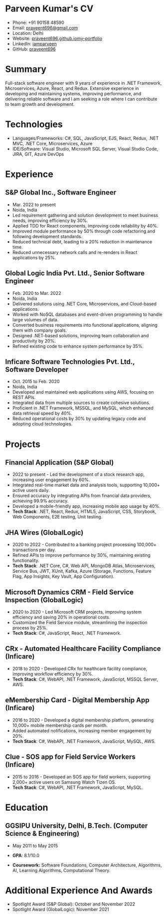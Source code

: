 # Parveen Kumar's CV

- Phone: +91 90158 48590
- Email: [praveent696@gmail.com](mailto:praveent696@gmail.com)
- Location: Delhi
- Website: [praveent696.github.iomy-portfolio](https://praveent696.github.io/my-portfolio)
- LinkedIn: [iamparveen](https://linkedin.com/in/iamparveen)
- GitHub: [praveent696](https://github.com/praveent696)


# Summary

Full-stack software engineer with 9 years of experience in .NET Framework, Microservices, Azure, React, and Redux. Extensive experience in developing and maintaining systems, improving performance, and delivering reliable software and I am seeking a role where I can contribute to team growth and development.

# Technologies

- Languages/Frameworks: C#, SQL, JavaScript, EJS, React, Redux, .NET MVC, .NET Core, Microservices, Azure
- IDE/Software: Visual Studio, Microsoft SQL Server, Visual Studio Code, JIRA, GIT, Azure DevOps
# Experience

## S&P Global Inc., Software Engineer

- Mar. 2022 to present 
- Noida, India 
- Led requirement gathering and solution development to meet business needs, improving efficiency by 30%.
- Applied TDD for React components, improving code reliability by 40%.
- Improved module performance by 50% through code refactoring and following development standards.
- Reduced technical debt, leading to a 20% reduction in maintenance time.
- Reduced unnecessary network calls and re-renders in React applications by 25%.

## Global Logic India Pvt. Ltd., Senior Software Engineer

- Feb. 2020 to Mar. 2022 
- Noida, India 
- Delivered solutions using .NET Core, Microservices, and Cloud-based applications.
- Worked with NoSQL databases and event-driven programming to handle large volumes of data.
- Converted business requirements into functional applications, aligning them with company goals.
- Designed .NET-based solutions, improving team collaboration and productivity by 20%.
- Refined existing code to enhance system performance by 35%.

## Inficare Software Technologies Pvt. Ltd., Software Developer

- Oct. 2015 to Feb. 2020 
- Noida, India 
- Developed and maintained web applications using AWS, focusing on REST APIs.
- Integrated data from multiple sources to create cohesive solutions.
- Proficient in .NET Framework, MSSQL, and MySQL, which enhanced data retrieval speed by 40%.
- Reduced operational costs by 30% by updating legacy code and adopting cloud technologies.

# Projects

## Financial Application (S&P Global)

- 2022 to present - Led the development of a stock research app, increasing user engagement by 60%.
- Integrated real-time market data and analysis tools, supporting 10,000+ active users daily.
- Ensured accuracy by integrating APIs from financial data providers, achieving 99.9% accuracy.
- Developed a mobile-friendly app, increasing mobile app usage by 40%.
- **Tech Stack**: .NET, React, Redux, HTML5, JavaScript, CSS, Storybook, Web Components, E2E testing, Unit testing.

## JHA Wires (GlobalLogic)

- 2020 to 2022 - Contributed to a banking project processing 100,000+ transactions per day.
- Refined APIs to improve performance by 30%, maintaining existing functionality.
- **Tech Stack**: .NET Core, C#, Web API, MongoDB Atlas, Microservices, Service Bus, JWT, XUnit, Kafka, Azure (Storage, Functions, Feature Flag, App Insights, Key Vault, App Configuration).

## Microsoft Dynamics CRM - Field Service Inspection (GlobalLogic)

- 2020 to 2020 - Led Microsoft CRM projects, improving system efficiency and saving 20% in operational costs.
- Customized the Field Service module, streamlining the inspection process by 25%.
- **Tech Stack**: C#, JavaScript, React, .NET Framework.

## CRx - Automated Healthcare Facility Compliance (Inficare)

- 2018 to 2020 - Developed CRx for healthcare facility compliance, improving workflow efficiency by 30%.
- **Tech Stack**: C#, WebAPI, .NET Framework, JavaScript, MSSQL Server, AWS.

## eMembership Card - Digital Membership App (Inficare)

- 2016 to 2020 - Developed a digital membership platform, generating 10,000+ mobile membership cards per month.
- Added automated notifications, increasing member engagement by 20%.
- **Tech Stack**: C#, WebAPI, .NET Framework, JavaScript, MySQL, AWS.

## Clue - SOS app for Field Service Workers (Inficare)

- 2015 to 2016 - Developed an SOS app for field workers, supporting 2,000+ active users on Samsung Watch Tizen OS.
- **Tech Stack**: C#, WebAPI, .NET Framework, JavaScript, MySQL.

# Education

## GGSIPU University, Delhi, B.Tech. (Computer Science & Engineering)

- May 2011 to May 2015 

- **GPA**: 8.1/10.0
- **Coursework:** Software Foundations, Computer Architecture, Algorithms, AI, Learning Algorithms, Computational Theory.

# Additional Experience And Awards

- Spotlight Award (S&P Global): October and November 2022
- Spotlight Award (GlobalLogic): November 2021
